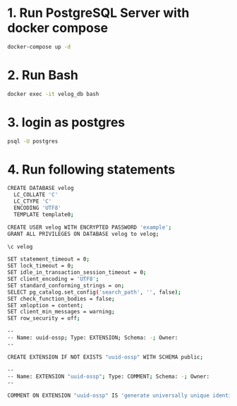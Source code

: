 # 1. Run PostgreSQL Server with docker compose

```sh
docker-compose up -d
```

# 2. Run Bash

```sh
docker exec -it velog_db bash
```

# 3. login as postgres

```sh
psql -U postgres
```

# 4. Run following statements

```sh
CREATE DATABASE velog
  LC_COLLATE 'C'
  LC_CTYPE 'C'
  ENCODING 'UTF8'
  TEMPLATE template0;

CREATE USER velog WITH ENCRYPTED PASSWORD 'example';
GRANT ALL PRIVILEGES ON DATABASE velog to velog;

\c velog

SET statement_timeout = 0;
SET lock_timeout = 0;
SET idle_in_transaction_session_timeout = 0;
SET client_encoding = 'UTF8';
SET standard_conforming_strings = on;
SELECT pg_catalog.set_config('search_path', '', false);
SET check_function_bodies = false;
SET xmloption = content;
SET client_min_messages = warning;
SET row_security = off;

--
-- Name: uuid-ossp; Type: EXTENSION; Schema: -; Owner:
--

CREATE EXTENSION IF NOT EXISTS "uuid-ossp" WITH SCHEMA public;

--
-- Name: EXTENSION "uuid-ossp"; Type: COMMENT; Schema: -; Owner:
--

COMMENT ON EXTENSION "uuid-ossp" IS 'generate universally unique identifiers (UUIDs)';
```
